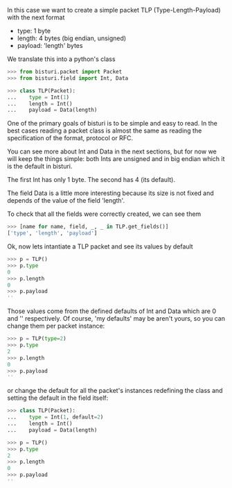 In this case we want to create a simple packet TLP (Type-Length-Payload) with the next format
 - type: 1 byte
 - length: 4 bytes (big endian, unsigned)
 - payload: 'length' bytes

We translate this into a python's class

```python
>>> from bisturi.packet import Packet
>>> from bisturi.field import Int, Data

>>> class TLP(Packet):
...    type = Int(1)
...    length = Int()
...    payload = Data(length)

```

One of the primary goals of bisturi is to be simple and easy to read. In the best cases
reading a packet class is almost the same as reading the specification of the format, protocol
or RFC.

You can see more about Int and Data in the next sections, but for now we will keep the things
simple: both Ints are unsigned and in big endian which it is the default in bisturi. 

The first Int has only 1 byte. The second has 4 (its default).

The field Data is a little more interesting because its size is not fixed and depends of the value
of the field 'length'.

To check that all the fields were correctly created, we can see them

```python
>>> [name for name, field, _, _ in TLP.get_fields()]
['type', 'length', 'payload']

```

Ok, now lets intantiate a TLP packet and see its values by default

```python
>>> p = TLP()
>>> p.type
0
>>> p.length
0
>>> p.payload
''

```

Those values come from the defined defaults of Int and Data which are 0 and '' respectively.
Of course, 'my defaults' may be aren't yours, so you can change them per packet instance:

```python
>>> p = TLP(type=2) 
>>> p.type
2
>>> p.length
0
>>> p.payload
''

```

or change the default for all the packet's instances redefining the class and setting the 
default in the field itself:

```python
>>> class TLP(Packet):
...    type = Int(1, default=2)
...    length = Int()
...    payload = Data(length)

>>> p = TLP() 
>>> p.type
2
>>> p.length
0
>>> p.payload
''

```

